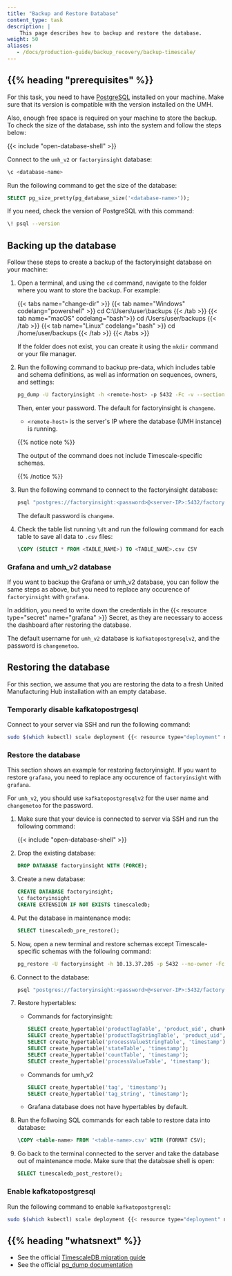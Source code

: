 ```yaml
---
title: "Backup and Restore Database"
content_type: task
description: |
    This page describes how to backup and restore the database.
weight: 50
aliases:
   - /docs/production-guide/backup_recovery/backup-timescale/
---
```


<!-- overview -->

## {{% heading "prerequisites" %}}

For this task, you need to have [PostgreSQL](https://www.postgresql.org/download/)
installed on your machine. Make sure that its version is compatible with the version
installed on the UMH.

Also, enough free space is required on your machine to store the backup. To check
the size of the database, ssh into the system and follow the steps below:

{{< include "open-database-shell" >}}

Connect to the `umh_v2` or `factoryinsight` database:

```bash
\c <database-name>
```

 Run the following command to get the size of the database:

```sql
SELECT pg_size_pretty(pg_database_size('<database-name>'));
```

If you need, check the version of PostgreSQL with this command:

```bash
\! psql --version
```

<!-- steps -->

## Backing up the database

Follow these steps to create a backup of the factoryinsight database on your
machine:

1. Open a terminal, and using the `cd` command, navigate to the folder where
   you want to store the backup. For example:

   {{< tabs name="change-dir" >}}
   {{< tab name="Windows" codelang="powershell" >}}
   cd C:\Users\user\backups
   {{< /tab >}}
   {{< tab name="macOS" codelang="bash">}}
   cd /Users/user/backups
   {{< /tab >}}
   {{< tab name="Linux" codelang="bash" >}}
   cd /home/user/backups
   {{< /tab >}}
   {{< /tabs >}}

   If the folder does not exist, you can create it using the `mkdir` command or
   your file manager.

2. Run the following command to backup pre-data, which includes table and schema 
definitions, as well as information on sequences, owners, and settings:

   ```bash
   pg_dump -U factoryinsight -h <remote-host> -p 5432 -Fc -v --section=pre-data --exclude-schema="_timescaledb*" -f dump_pre_data.bak factoryinsight
   ```

   Then, enter your password. The default for factoryinsight is `changeme`.

   - `<remote-host>` is the server's IP where the database (UMH instance) is running.

   {{% notice note %}}

   The output of the command does not include Timescale-specific schemas. 

   {{% /notice %}}

3. Run the following command to connect to the factoryinsight database:

   ```bash
   psql "postgres://factoryinsight:<password>@<server-IP>:5432/factoryinsight?sslmode=require"
   ```

   The default password is `changeme`.

4. Check the table list running `\dt` and run the following command for each table 
to save all data to `.csv` files:

   ```sql
   \COPY (SELECT * FROM <TABLE_NAME>) TO <TABLE_NAME>.csv CSV
   ```

### Grafana and umh_v2 database

If you want to backup the Grafana or umh_v2 database, you can follow the same steps 
as above, but you need to replace any occurence of `factoryinsight` with `grafana`.

In addition, you need to write down the credentials in the
{{< resource type="secret" name="grafana" >}} Secret, as they are necessary
to access the dashboard after restoring the database.

The default username for `umh_v2` database is `kafkatopostgresqlv2`, and the password is 
`changemetoo`. 

## Restoring the database


For this section, we assume that you are restoring the data to a fresh United
Manufacturing Hub installation with an empty database.

### Temporarly disable kafkatopostrgesql

Connect to your server via SSH and run the following command: 

<!-- tested in e2e #1343 -->
```bash
sudo $(which kubectl) scale deployment {{< resource type="deployment" name="kafkatopostgresql" >}} --replicas=0 -n united-manufacturing-hub --kubeconfig /etc/rancher/k3s/k3s.yaml
```

### Restore the database

This section shows an example for restoring factoryinsight. If you want to restore 
`grafana`, you need to replace any occurence of `factoryinsight` with `grafana`.

For `umh_v2`, you should use `kafkatopostgresqlv2` for the user name and 
`changemetoo` for the password.

1. Make sure that your device is connected to server via SSH and run the following command:

   {{< include "open-database-shell" >}}

2. Drop the existing database:

   ```sql
   DROP DATABASE factoryinsight WITH (FORCE);
   ```

3. Create a new database:

   ```sql
   CREATE DATABASE factoryinsight;
   \c factoryinsight
   CREATE EXTENSION IF NOT EXISTS timescaledb;
   ```

4. Put the database in maintenance mode:

   ```sql
   SELECT timescaledb_pre_restore();
   ```

5. Now, open a new terminal and restore schemas except Timescale-specific schemas 
with the following command:

   ```bash
   pg_restore -U factoryinsight -h 10.13.37.205 -p 5432 --no-owner -Fc -v -d factoryinsight <path-to-dump_pre_data.bak>
   ```


6. Connect to the database:

    ```bash
   psql "postgres://factoryinsight:<password>@<server-IP>:5432/factoryinsight?sslmode=require"
   ```

7. Restore hypertables:
   - Commands for factoryinsight:
      ```sql
      SELECT create_hypertable('productTagTable', 'product_uid', chunk_time_interval => 100000);
      SELECT create_hypertable('productTagStringTable', 'product_uid', chunk_time_interval => 100000);
      SELECT create_hypertable('processValueStringTable', 'timestamp');
      SELECT create_hypertable('stateTable', 'timestamp');
      SELECT create_hypertable('countTable', 'timestamp');
      SELECT create_hypertable('processValueTable', 'timestamp');
      ```
   - Commands for umh_v2
      ```sql
      SELECT create_hypertable('tag', 'timestamp');
      SELECT create_hypertable('tag_string', 'timestamp');
      ```
   - Grafana database does not have hypertables by default.

8. Run the follwoing SQL commands for each table to restore data into database:

   ```sql
   \COPY <table-name> FROM '<table-name>.csv' WITH (FORMAT CSV);
   ```

6. Go back to the terminal connected to the server and take the database out of 
maintenance mode. Make sure that the databsae shell is open:

   ```sql
   SELECT timescaledb_post_restore();
   ```

### Enable kafkatopostgresql

Run the following command to enable `kafkatopostgresql`:

<!-- tested in e2e #1343 -->
```bash
sudo $(which kubectl) scale deployment {{< resource type="deployment" name="kafkatopostgresql" >}} --replicas=1 -n united-manufacturing-hub --kubeconfig /etc/rancher/k3s/k3s.yaml
```

<!-- Optional section; add links to information related to this topic. -->
## {{% heading "whatsnext" %}}

- See the official [TimescaleDB migration guide](https://docs.timescale.com/self-hosted/latest/migration/schema-then-data/)
- See the official [pg_dump documentation](https://www.postgresql.org/docs/current/app-pgdump.html)
